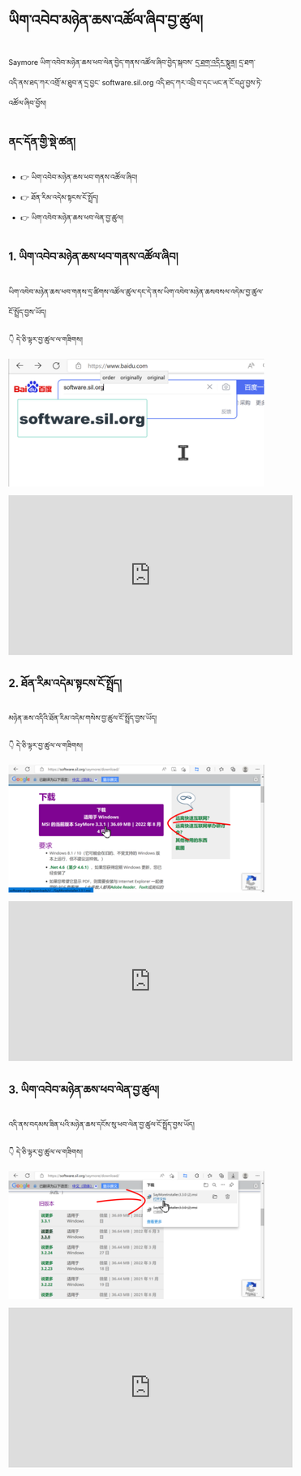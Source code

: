 # ཡིག་འབེབ་མཉེན་ཆས་འཚོལ་ཞིབ་བྱ་ཚུལ།

Saymore ཡིག་འབེབ་མཉེན་ཆས་ཕབ་ལེན་བྱེད་གནས་འཚོལ་ཞིབ་བྱེད་སྐབས་ [དྲ་ཐག་འདིར་སྣུན།](https://software.sil.org/saymore/download/) དྲ་ཐག་འདི་ནས་ཐད་ཀར་འགྲོ་མ་ཐུབ་ན་དྲ་བྱང་ software.sil.org འདི་ཐད་ཀར་འབྲི་བ་དང་ཡང་ན་ངོ་བཤུ་བྱས་ཏེ་འཚོལ་ཞིབ་བྱོས།
## ནང་དོན་གྱི་སྡེ་ཚན།

- 👉 ཡིག་འབེབ་མཉེན་ཆས་ཕབ་གནས་འཚོལ་ཞིབ།
- 👉 ཐོན་རིམ་འདེམ་སྟངས་ངོ་སྤྲོད།
- 👉 ཡིག་འབེབ་མཉེན་ཆས་ཕབ་ལེན་བྱ་ཚུལ།

## 1. ཡིག་འབེབ་མཉེན་ཆས་ཕབ་གནས་འཚོལ་ཞིབ།

ཡིག་འབེབ་མཉེན་ཆས་ཕབ་གནས་དྲ་ཚིགས་འཚོལ་ཚུལ་དང་དེ་ནས་ཡིག་འབེབ་མཉེན་ཆསབསལ་འདེམ་བྱ་ཚུལ་ངོ་སྤྲོད་བྱས་ཡོད།

👇 དེ་ཅི་ལྟར་བྱ་ཚུལ་ལ་གཟིགས།

![800](images/000001.png)

<p align="center">
<iframe width="560" height="315" src="https://www.youtube.com/embed/o6CHJfhS-vA" title="YouTube video player" frameborder="0" allow="accelerometer; autoplay; clipboard-write; encrypted-media; gyroscope; picture-in-picture" allowfullscreen></iframe>
</p>

## 2. ཐོན་རིམ་འདེམ་སྟངས་ངོ་སྤྲོད།

མཉེན་ཆས་འདིའི་ཐོན་རིམ་འདེམ་གསེས་བྱ་ཚུལ་ངོ་སྤྲོད་བྱས་ཡོད།

👇 དེ་ཅི་ལྟར་བྱ་ཚུལ་ལ་གཟིགས།

![800](images/000002.png)

<p align="center">
<iframe width="560" height="315" src="https://www.youtube.com/embed/d4FQzDNniMM" title="YouTube video player" frameborder="0" allow="accelerometer; autoplay; clipboard-write; encrypted-media; gyroscope; picture-in-picture" allowfullscreen></iframe>
</p>

## 3. ཡིག་འབེབ་མཉེན་ཆས་ཕབ་ལེན་བྱ་ཚུལ།

འདི་ནས་བདམས་ཟིན་པའི་མཉེན་ཆས་དངོས་སུ་ཕབ་ལེན་བྱ་ཚུལ་ངོ་སྤྲོད་བྱས་ཡོད།

👇 དེ་ཅི་ལྟར་བྱ་ཚུལ་ལ་གཟིགས།

![800](images/000003.png)
 
<p align="center">
<iframe width="560" height="315" src="https://www.youtube.com/embed/VzhPlGkLDeU" title="YouTube video player" frameborder="0" allow="accelerometer; autoplay; clipboard-write; encrypted-media; gyroscope; picture-in-picture" allowfullscreen></iframe>
</p>
